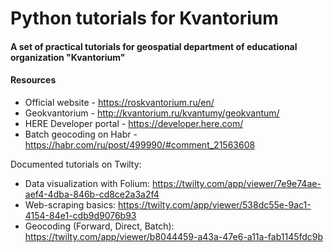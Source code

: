 # Python tutorials for Kvantorium
#### A set of practical tutorials for geospatial department of educational organization "Kvantorium"

#### Resources
* Official website - https://roskvantorium.ru/en/
* Geokvantorium - http://kvantorium.ru/kvantumy/geokvantum/
* HERE Developer portal - https://developer.here.com/
* Batch geocoding on Habr - https://habr.com/ru/post/499990/#comment_21563608


Documented tutorials on Twilty:
* Data visualization with Folium: https://twilty.com/app/viewer/7e9e74ae-aef4-4dba-846b-cd8ce2a3a2f4
* Web-scraping basics: https://twilty.com/app/viewer/538dc55e-9ac1-4154-84e1-cdb9d9076b93
* Geocoding (Forward, Direct, Batch): https://twilty.com/app/viewer/b8044459-a43a-47e6-a11a-fab1145fdc9b
